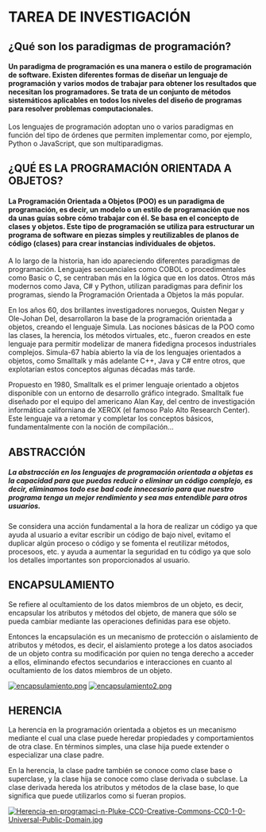 # TAREA DE INVESTIGACIÓN 
## ¿Qué son los paradigmas de programación?
#### Un paradigma de programación es una manera o estilo de programación de software. Existen diferentes formas de diseñar un lenguaje de programación y varios modos de trabajar para obtener los resultados que necesitan los programadores.  Se trata de un conjunto de métodos sistemáticos aplicables en todos los niveles del diseño de programas para resolver problemas computacionales.
Los lenguajes de programación adoptan uno o varios paradigmas en función del tipo de órdenes que permiten implementar como, por ejemplo, Python o JavaScript, que son multiparadigmas.


## **¿QUÉ ES LA PROGRAMACIÓN ORIENTADA A OBJETOS?**
#### La Programación Orientada a Objetos (POO) es un paradigma de programación, es decir, un modelo o un estilo de programación que nos da unas guías sobre cómo trabajar con él. Se basa en el concepto de clases y objetos. Este tipo de programación se utiliza para estructurar un programa de software en piezas simples y reutilizables de planos de código (clases) para crear instancias individuales de objetos. 

A lo largo de la historia, han ido apareciendo diferentes paradigmas de programación. Lenguajes secuenciales como COBOL o procedimentales como Basic o C, se centraban más en la lógica que en los datos. Otros más modernos como Java, C# y Python, utilizan paradigmas para definir los programas, siendo la Programación Orientada a Objetos la más popular. 

En los años 60, dos brillantes investigadores noruegos, Quisten Negar y Ole-Johan Del, desarrollaron la base de la programación orientada a objetos, creando el lenguaje Simula. Las nociones básicas de la POO como las clases, la herencia, los métodos virtuales, etc., fueron creados en este lenguaje para permitir modelizar de manera fidedigna procesos industriales complejos. Simula-67 había abierto la vía de los lenguajes orientados a objetos, como Smalltalk y más adelante C++, Java y C# entre otros, que explotarían estos conceptos algunas décadas más tarde.

Propuesto en 1980, Smalltalk es el primer lenguaje orientado a objetos disponible con un entorno de desarrollo gráfico integrado. Smalltalk fue diseñado por el equipo del americano Alan Kay, del centro de investigación informática californiana de XEROX (el famoso Palo Alto Research Center). Este lenguaje va a retomar y completar los conceptos básicos, fundamentalmente con la noción de compilación...


## ABSTRACCIÓN 
##### La abstracción en los lenguajes de programación orientada a objetas es la capacidad para que puedas reducir o eliminar un código complejo, es decir, eliminamos todo ese bad code innecesario para que nuestro programa tenga un mejor rendimiento y sea mas entendible para otros usuarios. 

Se considera una acción fundamental a la hora de realizar un código ya que ayuda al usuario a evitar escribir un código de bajo nivel, evitamo el duplicar algún proceso o código y se fomenta el reutilizar métodos, procesoos, etc. y ayuda a aumentar la seguridad en tu código ya que solo los detalles importantes son proporcionados al usuario.






## ENCAPSULAMIENTO 
Se refiere al ocultamiento de los datos miembros de un objeto, es decir, encapsular los atributos y métodos del objeto, de manera que sólo se pueda cambiar mediante las operaciones definidas para ese objeto.

Entonces la encapsulación es un mecanismo de protección o aislamiento de atributos y métodos, es decir, el aislamiento protege a los datos asociados de un objeto contra su modificación por quien no tenga derecho a acceder a ellos, eliminando efectos secundarios e interacciones en cuanto al ocultamiento de los datos miembros de un objeto.

[![encapsulamiento.png](https://i.postimg.cc/rwNnfJCs/encapsulamiento.png)](https://postimg.cc/jDC45y1Y)
[![encapsulamiento2.png](https://i.postimg.cc/qRz1Mdf6/encapsulamiento2.png)](https://postimg.cc/2bNQ2MSC)



## HERENCIA
La herencia en la programación orientada a objetos es un mecanismo mediante el cual una clase puede heredar propiedades y comportamientos de otra clase. En términos simples, una clase hija puede extender o especializar una clase padre.

En la herencia, la clase padre también se conoce como clase base o superclase, y la clase hija se conoce como clase derivada o subclase. La clase derivada hereda los atributos y métodos de la clase base, lo que significa que puede utilizarlos como si fueran propios.

[![Herencia-en-programaci-n-Pluke-CC0-Creative-Commons-CC0-1-0-Universal-Public-Domain.jpg](https://i.postimg.cc/BQw3p2sx/Herencia-en-programaci-n-Pluke-CC0-Creative-Commons-CC0-1-0-Universal-Public-Domain.jpg)](https://postimg.cc/CzD9LBR1)


